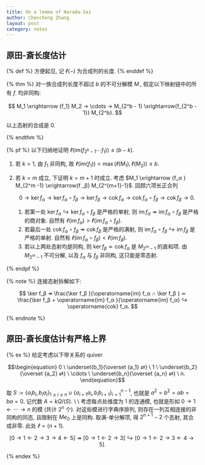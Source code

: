 ```yaml
---
title: On a lemma of Harada-Sai
author: Chencheng Zhang
layout: post
category: notes
---
```


## 原田-斎长度估计

{% def %}
方便起见, 记 $ℓ (-)$ 为合成列的长度.
{% enddef %}

{% thm %}
对一族合成列长度不超过 $b$ 的不可分解模 $M_∙$, 假定以下映射链中的所有 $f_∙$ 均非同构:

$$
M_1 \xrightarrow {f_1} M_2 → \cdots → M_{2^b - 1} \xrightarrow{f_{2^b - 1}} M_{2^b}.
$$

以上态射的合成是 $0$.

{% endthm %}

{% pf %}
以下归纳地证明 $ℓ (\mathrm{im}(f_{2^k-1} \cdots f_1)) ≤ (b-k)$.

1. 若 $k=1$, 由 $f_1$ 非同构, 故 $ℓ (\mathrm{im}(f_1))< \max(ℓ (M_1), ℓ (M_2)) ≤ b$.
2. 若 $k=m$ 成立, 下证明 $k=m+1$ 时成立. 考虑 $M_1 \xrightarrow {f_α } M_{2^m -1} \xrightarrow{f _β} M_{2^{m+1}-1}$. 回顾六项长正合列

   $$
   0 → \ker f_α → \ker f_α ∘ f_β → \ker f_β → \operatorname{cok} f_α → \operatorname{cok} f_α ∘ f_β → \operatorname{cok} f_β → 0.
   $$

    1. 若第一处 $\ker f_α ↪ \ker f_α ∘ f_β$ 是严格的单射, 则 $\operatorname{im} f_α ↠ \operatorname{im} f_α ∘ f_β$ 是严格的商对象. 自然有 $ℓ(\operatorname{im} f_α ) > ℓ (\operatorname{im} f_α ∘ f_β)$.
    2. 若最后一处 $\operatorname{cok} f_α ∘ f_β ↠ \operatorname{cok} f_β$ 是严格的满射, 则 $\operatorname{im} f_α ∘ f_β ↪  \operatorname{im}f_β$ 是严格的单射. 自然有 $ℓ(\operatorname{im} f_α ∘ f_β) < ℓ (\operatorname{im} f_β)$.
    3. 若以上两处态射均是同构, 则 $\ker f_β ≃ \operatorname{cok} f_α$ 是 $M_{2^m -1}$ 的直和项. 由 $M_{2^m -1}$ 不可分解, 以及 $f_α$ 与 $f_β$ 非同构, 这只能是零态射.

{% endpf %}

{% note %}
连接态射拆解如下:

$$
\ker f_β ↠ \frac{\ker f_β }{\operatorname{im} f_α ∩ \ker f_β } ≃ \frac{\ker f_β + \operatorname{im} f_α }{\operatorname{im} f_α} ↪ \operatorname{cok} f_α.
$$

{% endnote %}

## 原田-斎长度估计有严格上界

{% ex %}
给定考虑以下带关系的 quiver

$$\begin{equation}
    0  \ \underset{b_1}{\overset {a_1} ⇄} \  1  \ \underset{b_2}{\overset {a_2} ⇄}  \ \cdots \ \underset{b_n}{\overset {a_n} ⇄} \ n.
\end{equation}$$

取 $S := \{a_i b_i, b_ia_i\}_{1 ≤ i ≤ n} ∪ \{a_{i+1}a_{i}, b_i b_{i+1}\}_{i=1}^{n-1}$, 也就是 $a^2 = b^2 = ab = ba = 0$. 记代数 $A= kQ / (S)$.
\\
\\
考虑每点处维度为 $1$ 的连通模, 也就是形如 $0 → 1 ← \cdots → n$ 的模 (共计 $2^n$ 个). 对这些模进行字典序排列, 则存在一列互相连接的非同构的同态, 且限制在 $Me_0$ 上是同构. 取满-单分解项, 得 $2^{n+1} - 2$ 个态射, 其合成非零. 此处 $ℓ = (n+1)$.

$$\begin{equation}
    [0 → 1 ← 2 → 3 → 4 ← 5] ↠ [0 → 1 ← 2 → 3] ↪ [0 → 1 ← 2 → 3 ← 4 → 5].
\end{equation}$$

{% endex %}
